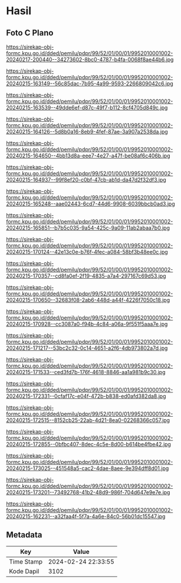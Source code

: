# Hasil

## Foto C Plano

https://sirekap-obj-formc.kpu.go.id/dded/pemilu/pdpr/99/52/01/00/01/9952010001002-20240217-200440--34273602-8bc0-4787-b4fa-0068f8ae44b6.jpg

https://sirekap-obj-formc.kpu.go.id/dded/pemilu/pdpr/99/52/01/00/01/9952010001002-20240215-163149--56c85dac-7b95-4a99-9593-2266809042c6.jpg

https://sirekap-obj-formc.kpu.go.id/dded/pemilu/pdpr/99/52/01/00/01/9952010001002-20240215-163539--49dde6ef-d87c-49f7-b112-8cf4705d849c.jpg

https://sirekap-obj-formc.kpu.go.id/dded/pemilu/pdpr/99/52/01/00/01/9952010001002-20240215-164126--5d8b0a16-8eb9-4fef-87ae-3a907a2538da.jpg

https://sirekap-obj-formc.kpu.go.id/dded/pemilu/pdpr/99/52/01/00/01/9952010001002-20240215-164650--4bb13d8a-eee7-4e27-a47f-be08af6c406b.jpg

https://sirekap-obj-formc.kpu.go.id/dded/pemilu/pdpr/99/52/01/00/01/9952010001002-20240215-164937--99f8ef20-c0bf-47cb-ab1d-da47d2f32df3.jpg

https://sirekap-obj-formc.kpu.go.id/dded/pemilu/pdpr/99/52/01/00/01/9952010001002-20240215-165248--aae02443-6cd7-44d6-9908-6039bbcb0ad3.jpg

https://sirekap-obj-formc.kpu.go.id/dded/pemilu/pdpr/99/52/01/00/01/9952010001002-20240215-165851--b7b5c035-9a54-425c-9a09-11ab2abaa7b0.jpg

https://sirekap-obj-formc.kpu.go.id/dded/pemilu/pdpr/99/52/01/00/01/9952010001002-20240215-170124--42e13c0e-b76f-4fec-a084-58bf3b48ee0c.jpg

https://sirekap-obj-formc.kpu.go.id/dded/pemilu/pdpr/99/52/01/00/01/9952010001002-20240215-170357--cd8fa0ef-2f19-4835-a7a4-297167c69d53.jpg

https://sirekap-obj-formc.kpu.go.id/dded/pemilu/pdpr/99/52/01/00/01/9952010001002-20240215-170650--32683f08-2ab6-448d-a44f-4226f7050c18.jpg

https://sirekap-obj-formc.kpu.go.id/dded/pemilu/pdpr/99/52/01/00/01/9952010001002-20240215-170928--cc3087a0-f94b-4c84-a06a-9f551f5aaa7e.jpg

https://sirekap-obj-formc.kpu.go.id/dded/pemilu/pdpr/99/52/01/00/01/9952010001002-20240215-171217--53bc2c32-0c14-4651-a2f6-4db973802a7d.jpg

https://sirekap-obj-formc.kpu.go.id/dded/pemilu/pdpr/99/52/01/00/01/9952010001002-20240215-171533--ced3fd7b-176f-4618-8846-aa1a981b9c30.jpg

https://sirekap-obj-formc.kpu.go.id/dded/pemilu/pdpr/99/52/01/00/01/9952010001002-20240215-172331--0cfaf17c-e04f-472b-b838-ed0afd382da8.jpg

https://sirekap-obj-formc.kpu.go.id/dded/pemilu/pdpr/99/52/01/00/01/9952010001002-20240215-172515--8152cb25-22ab-4d21-8ea0-02268366c057.jpg

https://sirekap-obj-formc.kpu.go.id/dded/pemilu/pdpr/99/52/01/00/01/9952010001002-20240215-172855--0bfbc407-8dec-4c5e-8d00-b614be4fbe42.jpg

https://sirekap-obj-formc.kpu.go.id/dded/pemilu/pdpr/99/52/01/00/01/9952010001002-20240215-173025--451548a5-cac2-4dae-8aee-9e394dff8d01.jpg

https://sirekap-obj-formc.kpu.go.id/dded/pemilu/pdpr/99/52/01/00/01/9952010001002-20240215-173201--73492768-41b2-48d9-986f-704d647e9e7e.jpg

https://sirekap-obj-formc.kpu.go.id/dded/pemilu/pdpr/99/52/01/00/01/9952010001002-20240215-162231--a32faa4f-5f7a-4a6e-84c0-56b01dc15547.jpg


## Metadata

| Key        | Value               |
| ---------- | ------------------- |
| Time Stamp | 2024-02-24 22:33:55 |
| Kode Dapil | 3102                |




